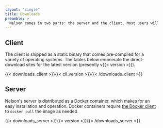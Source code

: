 ```yaml
---
layout: "single"
title: Downloads
preamble: >
  Nelson comes in two parts: the server and the client. Most users will be simply using a Nelson server that was setup by an operator in your organization, so the [client](#client) will be what most people want to download.
---
```


## Client

The client is shipped as a static binary that comes pre-compiled for a variety of operating systems. The tables below enumerate the direct-download sites for the latest version (presently v{{< version >}}).

{{< downloads_client >}}{{< cli_version >}}{{< /downloads_client >}}

## Server

Nelson's server is distributed as a Docker container, which makes for an easy installation and operation. Docker containers require [the Docker client](https://docs.docker.com/install/) to `docker pull` the image as needed.

{{< downloads_server >}}{{< version >}}{{< /downloads_server >}}
